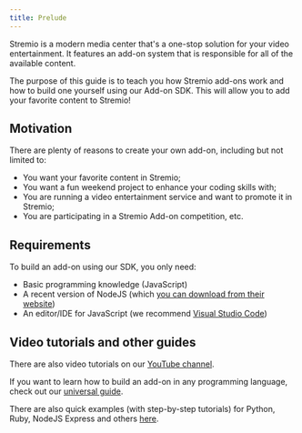 ```yaml
---
title: Prelude
---
```


Stremio is a modern media center that's a one-stop solution for your video entertainment. It features an add-on system that is responsible for all of the available content.

The purpose of this guide is to teach you how Stremio add-ons work and how to build one yourself using our Add-on SDK. This will allow you to add your favorite content to Stremio!

## Motivation

There are plenty of reasons to create your own add-on, including but not limited to:

* You want your favorite content in Stremio;
* You want a fun weekend project to enhance your coding skills with;
* You are running a video entertainment service and want to promote it in Stremio;
* You are participating in a Stremio Add-on competition, etc.

## Requirements

To build an add-on using our SDK, you only need:

* Basic programming knowledge (JavaScript)
* A recent version of NodeJS (which [you can download from their website](https://nodejs.org/en/download/))
* An editor/IDE for JavaScript (we recommend [Visual Studio Code](https://code.visualstudio.com/))

## Video tutorials and other guides

There are also video tutorials on our [YouTube channel](https://www.youtube.com/channel/UC_OgO2Ag911Y49ZeArzy1_w).

If you want to learn how to build an add-on in any programming language, check out our [universal guide](/stremio-addon-guide).

There are also quick examples (with step-by-step tutorials) for Python, Ruby, NodeJS Express and others [here](https://github.com/Stremio/stremio-addon-sdk/blob/master/docs/examples/README.md).

